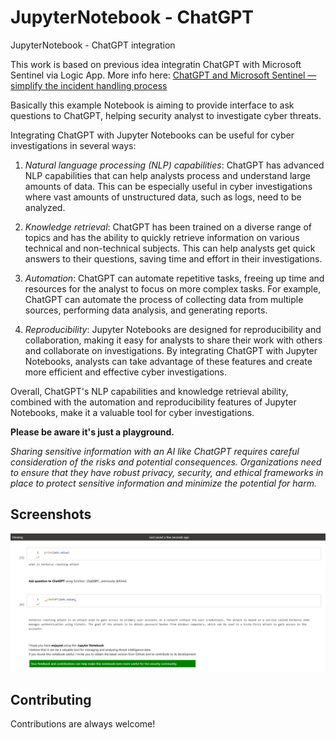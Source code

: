 # JupyterNotebook - ChatGPT
JupyterNotebook - ChatGPT integration

This work is based on previous idea integratin ChatGPT with Microsoft Sentinel via Logic App. More info here: [ChatGPT and Microsoft Sentinel — simplify the incident handling process](https://medium.com/@antonio.formato/chatgpt-and-microsoft-sentinel-simplify-the-incident-handling-process-7f1c6a1ed925) 

Basically this example Notebook is aiming to provide interface to ask questions to ChatGPT, helping security analyst to investigate cyber threats.

Integrating ChatGPT with Jupyter Notebooks can be useful for cyber investigations in several ways:

1. *Natural language processing (NLP) capabilities*: ChatGPT has advanced NLP capabilities that can help analysts process and understand large amounts of data. This can be especially useful in cyber investigations where vast amounts of unstructured data, such as logs, need to be analyzed.

2. *Knowledge retrieval*: ChatGPT has been trained on a diverse range of topics and has the ability to quickly retrieve information on various technical and non-technical subjects. This can help analysts get quick answers to their questions, saving time and effort in their investigations.

3. *Automation*: ChatGPT can automate repetitive tasks, freeing up time and resources for the analyst to focus on more complex tasks. For example, ChatGPT can automate the process of collecting data from multiple sources, performing data analysis, and generating reports.

4. *Reproducibility*: Jupyter Notebooks are designed for reproducibility and collaboration, making it easy for analysts to share their work with others and collaborate on investigations. By integrating ChatGPT with Jupyter Notebooks, analysts can take advantage of these features and create more efficient and effective cyber investigations.

Overall, ChatGPT's NLP capabilities and knowledge retrieval ability, combined with the automation and reproducibility features of Jupyter Notebooks, make it a valuable tool for cyber investigations.

**Please be aware it's just a playground.**

*Sharing sensitive information with an AI like ChatGPT requires careful consideration of the risks and potential consequences. Organizations need to ensure that they have robust privacy, security, and ethical frameworks in place to protect sensitive information and minimize the potential for harm.*


## Screenshots

![Screenshot](images/ChatGPT_jupyter_notebook.png)


## Contributing

Contributions are always welcome!
